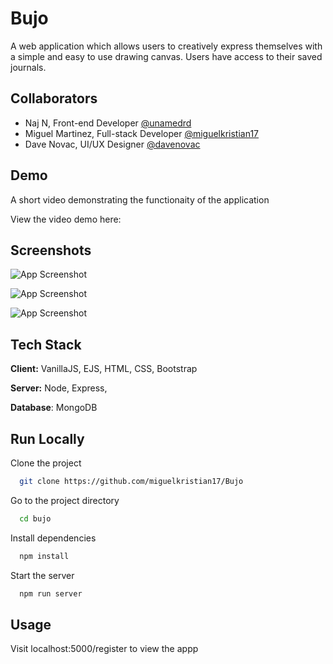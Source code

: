 # Bujo

A web application which allows users to creatively express themselves with a simple
and easy to use drawing canvas. Users have access to their saved journals.
## Collaborators

-  Naj N, Front-end Developer [@unamedrd](https://www.github.com/unamedrd)
-  Miguel Martinez, Full-stack Developer [@miguelkristian17](https://github.com/miguelkristian17)
-  Dave Novac, UI/UX Designer [@davenovac](https://www.novakdr.com/)

## Demo

A short video demonstrating the functionaity of the application

View the video demo here: 




## Screenshots

![App Screenshot](https://via.placeholder.com/468x300?text=App+Screenshot+Here)

![App Screenshot](https://via.placeholder.com/468x300?text=App+Screenshot+Here)

![App Screenshot](https://via.placeholder.com/468x300?text=App+Screenshot+Here)


## Tech Stack

**Client:** VanillaJS, EJS, HTML, CSS, Bootstrap

**Server:** Node, Express, 

**Database**: MongoDB


## Run Locally

Clone the project

```bash
  git clone https://github.com/miguelkristian17/Bujo
```

Go to the project directory

```bash
  cd bujo
```

Install dependencies

```bash
  npm install
```

Start the server

```bash
  npm run server
```


## Usage

Visit localhost:5000/register to view the appp
